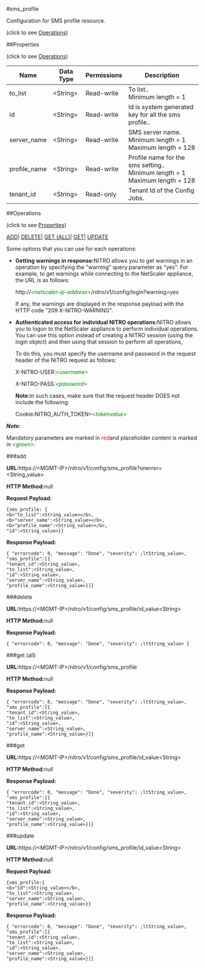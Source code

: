 #sms_profile



Configuration for SMS profile resource.

<span>(click to see [Operations](#operations))</span>



##Properties 

<span>(click to see [Operations](#operations))</span>





<table><thead><tr><th>Name</th><th>Data Type</th><th>Permissions</th><th>Description</th></tr></thead><tbody><tr><td>to_list</td><td>&lt;String></td><td>Read-write</td><td>To list..<br>Minimum length = 1</td></tr><tr><td>id</td><td>&lt;String></td><td>Read-write</td><td>Id is system generated key for all the sms profile..</td></tr><tr><td>server_name</td><td>&lt;String></td><td>Read-write</td><td>SMS server name.<br>Minimum length = 1<br>Maximum length = 128</td></tr><tr><td>profile_name</td><td>&lt;String></td><td>Read-write</td><td>Profile name for the sms setting..<br>Minimum length = 1<br>Maximum length = 128</td></tr><tr><td>tenant_id</td><td>&lt;String></td><td>Read-only</td><td>Tenant Id of the Config Jobs.</td></tr></tbody></table>

##Operations 

<span>(click to see [Properties](#properties))</span>





[ADD](#add)| [DELETE](#delete)| [GET (ALL)](#get-all)| [GET](#get)| [UPDATE](#update)





Some options that you can use for each operations:

<ul><li><p><b>Getting warnings in response:</b>NITRO allows you to get warnings in an operation by specifying the "warning" query parameter as "yes". For example, to get warnings while connecting to the NetScaler appliance, the URL is as follows:</p><p>http://<span style="color:green;font-style:italic;">&lt;netscaler-ip-address&gt;</span>/nitro/v1/config/login?warning=yes</p><p>If any, the warnings are displayed in the response payload with the HTTP code "209 X-NITRO-WARNING".</p></li><li><p><b>Authenticated access for individual NITRO operations:</b>NITRO allows you to logon to the NetScaler appliance to perform individual operations. You can use this option instead of creating a NITRO session (using the login object) and then using that session to perform all operations,</p><p>To do this, you must specify the username and password in the request header of the NITRO request as follows:</p><p>X-NITRO-USER:<span style="color:green;font-style:italic;">&lt;username&gt;</span></p><p>X-NITRO-PASS:<span style="color:green;font-style:italic;">&lt;password&gt;</span></p><p><b>Note:</b>In such cases, make sure that the request header DOES not include the following:</p><p>Cookie:NITRO_AUTH_TOKEN=<span style="color:green;font-style:italic;">&lt;tokenvalue&gt;</span></p></li></ul>







***Note:*** 

Mandatory parameters are marked in <span style="color:#FF0000;">red</span>and placeholder content is marked in <span style="color:green;font-style:italic">&lt;green&gt;</span>.



###add







<b>URL:</b>https://&lt;MGMT-IP&gt;/nitro/v1/config/sms_profile?onerror=&lt;String_value&gt;

<b>HTTP Method:</b>null

<b>Request Payload: </b>
```
{sms_profile: {
<b>"to_list":<String_value></b>,
<b>"server_name":<String_value></b>,
<b>"profile_name":<String_value></b>,
"id":<String_value>}}
```

<b>Response Payload: </b>
```
{ "errorcode": 0, "message": "Done", "severity": ;ltString_value>, "sms_profile":[{
"tenant_id":<String_value>,
"to_list":<String_value>,
"id":<String_value>,
"server_name":<String_value>,
"profile_name":<String_value>}]}
```







###delete







<b>URL:</b>https://&lt;MGMT-IP&gt;/nitro/v1/config/sms_profile/id_value&lt;String&gt;

<b>HTTP Method:</b>null

<b>Response Payload: </b>
```
{ "errorcode": 0, "message": "Done", "severity": ;ltString_value> }
```







###get (all)







<b>URL:</b>https://&lt;MGMT-IP&gt;/nitro/v1/config/sms_profile

<b>HTTP Method:</b>null

<b>Response Payload: </b>
```
{ "errorcode": 0, "message": "Done", "severity": ;ltString_value>, "sms_profile":[{
"tenant_id":<String_value>,
"to_list":<String_value>,
"id":<String_value>,
"server_name":<String_value>,
"profile_name":<String_value>}]}
```







###get







<b>URL:</b>https://&lt;MGMT-IP&gt;/nitro/v1/config/sms_profile/id_value&lt;String&gt;

<b>HTTP Method:</b>null

<b>Response Payload: </b>
```
{ "errorcode": 0, "message": "Done", "severity": ;ltString_value>, "sms_profile":[{
"tenant_id":<String_value>,
"to_list":<String_value>,
"id":<String_value>,
"server_name":<String_value>,
"profile_name":<String_value>}]}
```







###update







<b>URL:</b>https://&lt;MGMT-IP&gt;/nitro/v1/config/sms_profile/id_value&lt;String&gt;

<b>HTTP Method:</b>null

<b>Request Payload: </b>
```
{sms_profile:{
<b>"id":<String_value></b>,
"to_list":<String_value>,
"server_name":<String_value>,
"profile_name":<String_value>}}
```

<b>Response Payload: </b>
```
{ "errorcode": 0, "message": "Done", "severity": ;ltString_value>, "sms_profile":[{
"tenant_id":<String_value>,
"to_list":<String_value>,
"id":<String_value>,
"server_name":<String_value>,
"profile_name":<String_value>}]}
```







